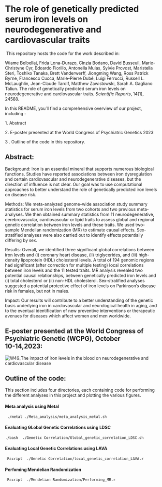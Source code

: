 # **The role of genetically predicted serum iron levels on neurodegenerative and ‎‎cardiovascular traits  ‎**  

‎
This repository hosts the code for the work described in:

Wiame Belbellaj, Frida Lona-Durazo, Cinzia Bodano, David Busseuil, Marie-Christyne Cyr, Edoardo Fiorillo, Antonella Mulas, Sylvie Provost, Maristella Steri, Toshiko Tanaka, Brett Vanderwerff, Jiongming Wang, Ross Patrick Byrne, Francesco Cucca, Marie-Pierre Dubé, Luigi Ferrucci, Russell L. McLaughlin, Jean-Claude Tardif, Matthew Zawistowski, Sarah A. Gagliano Taliun. The role of genetically predicted serum iron levels on neurodegenerative and cardiovascular traits. _Scientific Reports_, 14(1), 24588.


In this README, you’ll find a comprehensive overview of our project, including :‎  

‎1. Abstract

‎2. E-poster presented at the World Congress of Psychiatric Genetics 2023

3 . Outline of the code in this repository.

 


  

## ‎**Abstract:‎‎**  

Background: Iron is an essential mineral that supports numerous biological functions. Studies have reported associations between iron dysregulation and certain cardiovascular and neurodegenerative diseases, but the direction of influence is not clear. Our goal was to use computational approaches to better understand the role of genetically predicted iron levels on disease risk. 

Methods: We meta-analyzed genome-wide association study summary statistics for serum iron levels from two cohorts and two previous meta-analyses. We then obtained summary statistics from 11 neurodegenerative, cerebrovascular, cardiovascular or lipid traits to assess global and regional genetic correlation between iron levels and these traits. We used two-sample Mendelian randomization (MR) to estimate causal effects. Sex-stratified analyses were also carried out to identify effects potentially differing by sex.

Results: Overall, we identified three significant global correlations between iron levels and (i) coronary heart disease, (ii) triglycerides, and (iii) high-density lipoprotein (HDL) cholesterol levels. A total of 194 genomic regions had significant (after correction for multiple testing) local correlations between iron levels and the 11 tested traits. MR analysis revealed two potential causal relationships, between genetically predicted iron levels and (i) total cholesterol or (ii) non-HDL cholesterol. Sex-stratified analyses suggested a potential protective effect of iron levels on Parkinson’s disease risk in females, but not in males.

Impact: Our results will contribute to a better understanding of the genetic basis underlying iron in cardiovascular and neurological health in aging, and to the eventual identification of new preventive interventions or therapeutic avenues for diseases which affect women and men worldwide.



## **E-poster presented at the World Congress of Psychiatric Genetic (WCPG), October 10-‎‎‎14,2023:‎‎**

![W46_The impact of iron levels in the blood on neurodegenerative and cardiovascular disease](https://github.com/GaglianoTaliun-Lab/iron_cardio-neuro/assets/69006363/7d0b58ad-1e2a-44e3-b578-9e415f7cab11)‎



## **Outline of the code:‎**

This section includes four directories, each containing code for performing the different analyses in this project and plotting the various figures.

#### Meta analysis using Metal


```
 ./metal ./Meta_analysis/meta_analysis_metal.sh
```

#### Evaluating GLobal Genetic Correlations using LDSC
```
./bash  ./Genetic Correlation/Global_genetic_correlation_LDSC.sh

```
#### Evaluating Local Genetic Correlations using LAVA
```
 Rscript  ./Genetic Correlation/local_genetic_correlation_LAVA.r

```

#### Perfoming Mendelian Randomization 

```
 Rscript  ./Mendelian Randomization/Performing_MR.r

```




